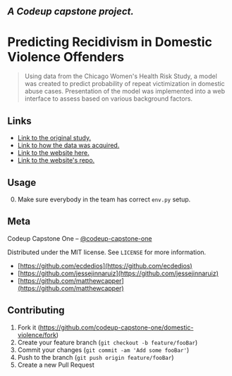 _A Codeup capstone project._
--

# Predicting Recidivism in Domestic Violence Offenders
> Using data from the Chicago Women's Health Risk Study, a model was created to predict probability of repeat victimization in domestic abuse cases. Presentation of the model was implemented into a web interface to assess based on various background factors.



## Links

- [Link to the original study.](https://www.icpsr.umich.edu/icpsrweb/NACJD/studies/3002)
- [Link to how the data was acquired. ](https://drive.google.com/file/d/1cipLjXlkw9OuDSHrIbIWYwkGsruwbMwQ/view)
- [Link to the website here.](https://ddfloww.com/domestic-violence)
- [Link to the website's repo.](https://github.com/ecdedios/ddfloww-site)

## Usage

0. Make sure everybody in the team has correct ``env.py`` setup.

## Meta

Codeup Capstone One – [@codeup-capstone-one](https://github.com/codeup-capstone-one)

Distributed under the MIT license. See ``LICENSE`` for more information.

- [https://github.com/ecdedios](https://github.com/ecdedios)
- [https://github.com/jessejinnaruiz](https://github.com/jessejinnaruiz)
- [https://github.com/matthewcapper](https://github.com/matthewcapper)

## Contributing

1. Fork it (<https://github.com/codeup-capstone-one/domestic-violence/fork>)
2. Create your feature branch (`git checkout -b feature/fooBar`)
3. Commit your changes (`git commit -am 'Add some fooBar'`)
4. Push to the branch (`git push origin feature/fooBar`)
5. Create a new Pull Request